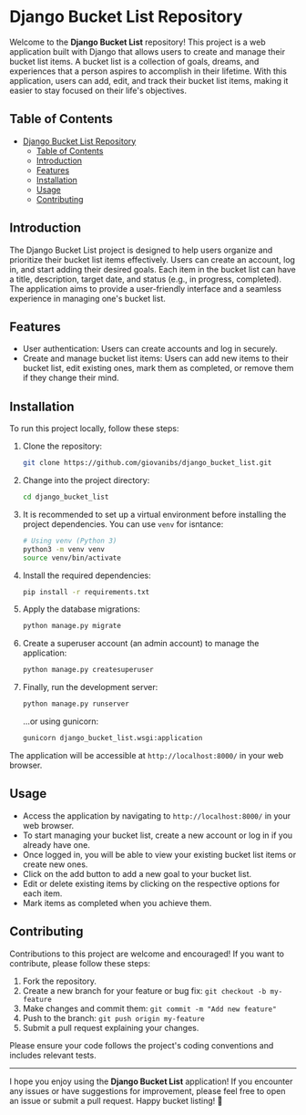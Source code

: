 # Django Bucket List Repository

Welcome to the **Django Bucket List** repository! This project is a web application built with Django that allows users to create and manage their bucket list items. A bucket list is a collection of goals, dreams, and experiences that a person aspires to accomplish in their lifetime. With this application, users can add, edit, and track their bucket list items, making it easier to stay focused on their life's objectives.

## Table of Contents

- [Django Bucket List Repository](#django-bucket-list-repository)
  - [Table of Contents](#table-of-contents)
  - [Introduction](#introduction)
  - [Features](#features)
  - [Installation](#installation)
  - [Usage](#usage)
  - [Contributing](#contributing)

## Introduction

The Django Bucket List project is designed to help users organize and prioritize their bucket list items effectively. Users can create an account, log in, and start adding their desired goals. Each item in the bucket list can have a title, description, target date, and status (e.g., in progress, completed). The application aims to provide a user-friendly interface and a seamless experience in managing one's bucket list.

## Features

- User authentication: Users can create accounts and log in securely.
- Create and manage bucket list items: Users can add new items to their bucket list, edit existing ones, mark them as completed, or remove them if they change their mind.

## Installation

To run this project locally, follow these steps:

1. Clone the repository:

    ```bash
    git clone https://github.com/giovanibs/django_bucket_list.git
    ```

2. Change into the project directory:

    ```bash
    cd django_bucket_list
    ```

3. It is recommended to set up a virtual environment before installing the project dependencies. You can use `venv` for isntance:

    ```bash
    # Using venv (Python 3)
    python3 -m venv venv
    source venv/bin/activate
    ```

4. Install the required dependencies:

    ```bash
    pip install -r requirements.txt
    ```

5. Apply the database migrations:

    ```bash
    python manage.py migrate
    ```

6. Create a superuser account (an admin account) to manage the application:

    ```bash
    python manage.py createsuperuser
    ```

7. Finally, run the development server:

    ```bash
    python manage.py runserver
    ```

    ...or using gunicorn:

    ```bash
    gunicorn django_bucket_list.wsgi:application
    ```

The application will be accessible at `http://localhost:8000/` in your web browser.

## Usage

- Access the application by navigating to `http://localhost:8000/` in your web browser.
- To start managing your bucket list, create a new account or log in if you already have one.
- Once logged in, you will be able to view your existing bucket list items or create new ones.
- Click on the add button to add a new goal to your bucket list.
- Edit or delete existing items by clicking on the respective options for each item.
- Mark items as completed when you achieve them.

## Contributing

Contributions to this project are welcome and encouraged! If you want to contribute, please follow these steps:

1. Fork the repository.
2. Create a new branch for your feature or bug fix: `git checkout -b my-feature`
3. Make changes and commit them: `git commit -m "Add new feature"`
4. Push to the branch: `git push origin my-feature`
5. Submit a pull request explaining your changes.

Please ensure your code follows the project's coding conventions and includes relevant tests.

---

I hope you enjoy using the **Django Bucket List** application! If you encounter any issues or have suggestions for improvement, please feel free to open an issue or submit a pull request. Happy bucket listing! 🚀
